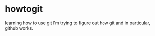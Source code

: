 # howtogit
learning how to use git
I'm trying to figure out how git and in particular, github works.
